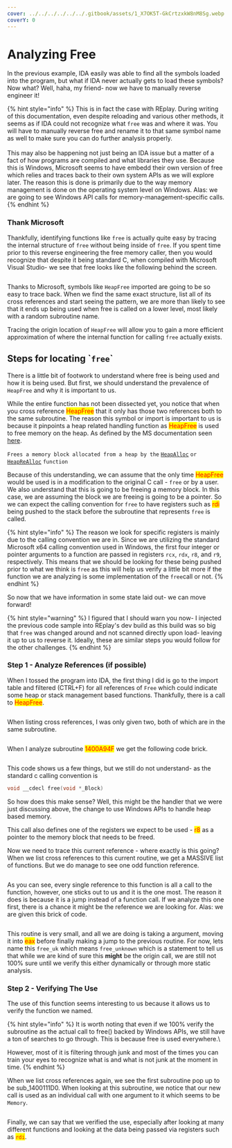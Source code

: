```yaml
---
cover: ../../../../../../.gitbook/assets/1_X7OK5T-GkCrtzxkW8nM8Sg.webp
coverY: 0
---
```


# Analyzing Free

In the previous example, IDA easily was able to find all the symbols loaded into the program, but what if IDA never actually gets to load these symbols? Now what? Well, haha, my friend- now we have to manually reverse engineer it!

{% hint style="info" %}
This is in fact the case with REplay. During writing of this documentation, even despite reloading and various other methods, it seems as if IDA could not recognize what `free` was and where it was. You will have to manually reverse free and rename it to that same symbol name as well to make sure you can do further analysis properly.\
\
This may also be happening not just being an IDA issue but a matter of a fact of how programs are compiled and what libraries they use. Because this is Windows, Microsoft seems to have embedd their own version of free which relies and traces back to their own system APIs as we will explore later. The reason this is done is primarily due to the way memory management is done on the operating system level on Windows. Alas: we are going to see Windows API calls for memory-management-specific calls.
{% endhint %}

### Thank Microsoft&#x20;

Thankfully, identifying functions like `free` is actually quite easy by tracing the internal structure of `free` without being inside of `free`. If you spent time prior to this reverse engineering the free memory caller, then you would recognize that despite it being standard C, when compiled with Microsoft Visual Studio- we see that free looks like the following behind the screen.

<figure><img src="../../../../../../.gitbook/assets/FreeBackend.png" alt=""><figcaption></figcaption></figure>

Thanks to Microsoft, symbols like `HeapFree` imported are going to be so easy to trace back. When we find the same exact structure, list all of its cross references and start seeing the pattern, we are more than likely to see that it ends up being used when free is called on a lower level, most likely with a random subroutine name.&#x20;

Tracing the origin location of `HeapFree` will allow you to gain a more efficient approximation of where the internal function for calling `free` actually exists.&#x20;

## Steps for locating \``free`\`

There is a little bit of footwork to understand where free is being used and how it is being used. But first, we should understand the prevalence of `HeapFree` and why it is important to us.&#x20;

While the entire function has not been dissected yet, you notice that when you cross reference <mark style="color:red;">HeapFree</mark> that it only has those two references both to the same subroutine. The reason this symbol or import is important to us is because it pinpoints a heap related handling function as <mark style="color:red;">HeapFree</mark> is used to free memory on the heap.  As defined by the MS documentation seen [here](https://learn.microsoft.com/en-us/windows/win32/api/heapapi/nf-heapapi-heapfree).

`Frees a memory block allocated from a heap by the` [`HeapAlloc`](https://learn.microsoft.com/en-us/windows/desktop/api/heapapi/nf-heapapi-heapalloc) `or` [`HeapReAlloc`](https://learn.microsoft.com/en-us/windows/desktop/api/heapapi/nf-heapapi-heaprealloc) `function`

Because of this understanding, we can assume that the only time <mark style="color:red;">HeapFree</mark> would be used is in a modification to the original C call - `free` or by a user. We also understand that this is going to be freeing a memory block. In this case, we are assuming the block we are freeing is going to be a pointer. So we can expect the calling convention for `free` to have registers such as <mark style="color:red;">rdi</mark> being pushed to the stack before the subroutine that represents `free` is called.

{% hint style="info" %}
The reason we look for specific registers is mainly due to the calling convention we are in. Since we are utilizing the standard Microsoft x64 calling convention used in Windows, the first four integer or pointer arguments to a function are passed in registers `rcx`, `rdx`, `r8`, and `r9`, respectively. This means that we should be looking for these being pushed prior to what we think is `free` as this will help us verify a little bit more if the function we are analyzing is some implementation of the `free`call or not.&#x20;
{% endhint %}

So now that we have information in some state laid out- we can move forward!

{% hint style="warning" %}
I figured that I should warn you now- I injected the previous code sample into REplay's dev build as this build was so big that `free` was changed around and not scanned directly upon load- leaving it up to us to reverse it. Ideally, these are similar steps you would follow for the other challenges.
{% endhint %}

### Step 1 - Analyze References (if possible)

When I tossed the program into IDA, the first thing I did is go to the import table and filtered (CTRL+F) for all references of `Free` which could indicate some heap or stack management based functions. Thankfully, there is a call to <mark style="color:red;">HeapFree</mark>.

<figure><img src="../../../../../../.gitbook/assets/HeapFunction.png" alt=""><figcaption></figcaption></figure>

When listing cross references, I was only given two, both of which are in the same subroutine.

<figure><img src="../../../../../../.gitbook/assets/SameCallSamelOcationHeap.png" alt=""><figcaption></figcaption></figure>

When I analyze subroutine <mark style="color:red;">1400A94F</mark> we get the following code brick.

<figure><img src="../../../../../../.gitbook/assets/LPVOID_LMEM_SCREENSHOT_ROUTINE_REPLAY.png" alt=""><figcaption></figcaption></figure>

This code shows us a few things, but we still do not understand- as the standard c calling convention is&#x20;

```cpp
void __cdecl free(void *_Block)
```

So how does this make sense? Well, this might be the handler that we were just discussing above, the change to use Windows APIs to handle heap based memory.&#x20;

This call also defines one of the registers we expect to be used - <mark style="color:red;">r8</mark> as a pointer to the memory block that needs to be freed.&#x20;

Now we need to trace this current reference - where exactly is this going? When we list cross references to this current routine, we get a MASSIVE list of functions. But we do manage to see one odd function reference.

<figure><img src="../../../../../../.gitbook/assets/Odd1Out.png" alt=""><figcaption></figcaption></figure>

As you can see, every single reference to this function is all a call to the function, however, one sticks out to us and it is the one most. The reason it does is because it is a jump instead of a function  call. If we analyze this one first, there is a chance it might be the reference we are looking for. Alas: we are given this brick of code.

<figure><img src="../../../../../../.gitbook/assets/Routine.png" alt=""><figcaption></figcaption></figure>

This routine is very small, and all we are doing is taking a argument, moving it into <mark style="color:red;">eax</mark> before finally making a jump to the previous routine. For now, lets name this `free_uk` which means `free_unknown` which is a statement to tell us that while we are kind of sure this **might** be the origin call, we are still not 100% sure until we verify this either dynamically or through more static analysis.

### Step 2 - Verifying The Use

The use of this function seems interesting to us because it allows us to verify the function we named.&#x20;

{% hint style="info" %}
It is worth noting that even if we 100% verify the subroutine as the actual call to free() backed by Windows APIs, we still have a ton of searches to go through. This is because free is used everywhere.\


However, most of it is filtering through junk and most of the times you can train your eyes to recognize what is and what is not junk at the moment in time.
{% endhint %}

When we list cross references again, we see the first subroutine pop up to be sub\_1400111D0. When looking at this subroutine, we notice that our new call is used as an individual call with one argument to it which seems to be `Memory`.&#x20;

<figure><img src="../../../../../../.gitbook/assets/FreeVerification.png" alt=""><figcaption></figcaption></figure>

Finally, we can say that we verified the use, especially after looking at many different functions and looking at the data being passed via registers such as <mark style="color:red;">`rdi`</mark>.&#x20;
